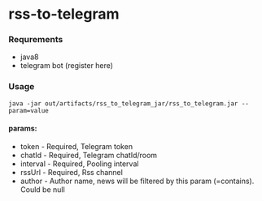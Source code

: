 # rss-to-telegram

### Requrements
- java8
- telegram bot (register here)

### Usage

```shell
java -jar out/artifacts/rss_to_telegram_jar/rss_to_telegram.jar --param=value
```

#### params:
- token - Required, Telegram token
- chatId - Required, Telegram chatId/room
- interval - Required, Pooling interval
- rssUrl - Required, Rss channel
- author - Author name, news will be filtered by this param (=contains). Could be null
